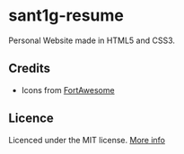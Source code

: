 # sant1g-resume
Personal Website made in HTML5 and CSS3.

## Credits

- Icons from [FortAwesome](https://github.com/FortAwesome/Font-Awesome)

## Licence

Licenced under the MIT license. [More info](https://github.com/sant1g/sant1g.github.io/blob/master/LICENSE)
